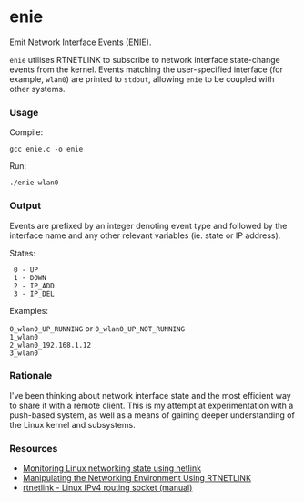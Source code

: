 # enie

Emit Network Interface Events (ENIE).

`enie` utilises RTNETLINK to subscribe to network interface state-change events from the kernel. Events matching the user-specified interface (for example, `wlan0`) are printed to `stdout`, allowing `enie` to be coupled with other systems.

### Usage

Compile:

`gcc enie.c -o enie`

Run:

`./enie wlan0`

### Output

Events are prefixed by an integer denoting event type and followed by the interface name and any other relevant variables (ie. state or IP address).

States:

```
 0 - UP
 1 - DOWN
 2 - IP_ADD
 3 - IP_DEL
```

Examples:

`0_wlan0_UP_RUNNING` or `0_wlan0_UP_NOT_RUNNING`  
`1_wlan0`  
`2_wlan0_192.168.1.12`  
`3_wlan0`

### Rationale

I've been thinking about network interface state and the most efficient way to share it with a remote client. This is my attempt at experimentation with a push-based system, as well as a means of gaining deeper understanding of the Linux kernel and subsystems.

### Resources

 - [Monitoring Linux networking state using netlink](https://olegkutkov.me/2018/02/14/monitoring-linux-networking-state-using-netlink/)
 - [Manipulating the Networking Environment Using RTNETLINK](https://www.linuxjournal.com/article/8498)
 - [rtnetlink - Linux IPv4 routing socket (manual)](http://man7.org/linux/man-pages/man7/rtnetlink.7.html)
